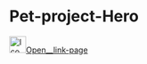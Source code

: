 # Pet-project-Hero
<a href="[https://erlan4761.github.io/pet-projects/](https://erlan4761.github.io/pet-projects/)"><img src="https://www.freeiconspng.com/uploads/links-icon-7.png" width="30" alt="Ico Links" />Open__link-page</a>
